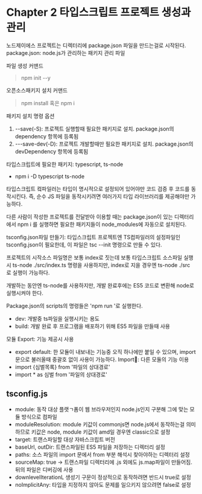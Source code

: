# Chapter 2 타입스크립트 프로젝트 생성과 관리


노드제이에스 프로젝트는 디렉터리에 package.json 파일을 만드는걸로 시작된다.
package.json: node.js가 관리하는 패키지 관리 파일

파일 생성 커맨드
> npm init --y

오픈소스패키지 설치 커맨드
> npm install  혹은 npm i

패키지 설치 명령 옵션
1. --save(-S): 프로젝트 실행할때 필요한 패키지로 설치. package.json의 dependency 항목에 등록됨
2. ---save-dev(-D): 프로젝트 개발할때만 필요한 패키지로 설치. package.json의 devDependency 항목에 등록됨

타입스크립트에 필요한 패키지: typescript, ts-node
- npm i -D typescript ts-node

타입스크립트 컼파일러는 타입이 명시적으로 설정되어 있어야만 코드 검증 후 코드를 동작시킨다. 즉, 순수 JS 파일을 동작시키려면 여러가지 타입 라이브러리를 제공해야만 가능하다.

다른 사람이 작성한 프로젝트를 전달받아 이용할 때는 package.json이 있는 디렉터리에서 npm i 를 실행하면 필요한 패키지들이 node_modules에 자동으로 설치된다.

tsconfig.json파일 만들기: 타입스크립트 프로젝트엔 TS컴파일러의 설정파일인 tsconfig.json이 필요한데, 이 파일은 tsc --init 명령으로 만들 수 있다.

프로젝트의 시작소스 파일명은 보통 index로 짓는데 보통 타입스크립트 소스파일 실행시 ts-node ./src/index.ts 명령을 사용하지만, index로 지을 경우엔 ts-node ./src 로 실행이 가능하다.

개발하는 동안엔 ts-node를 사용하지만, 개발 완료후에는 ES5 코드로 변환해 node로 실행시켜야 한다. 

Package.json의 scripts의 명령들은 'npm run <command>'로 실행한다.
- dev: 개발중 ts파일을 실행시키는 용도
- build: 개발 완료 후 프로그램을 배포하기 위해 ES5 파일을 만들때 사용

모듈
Export: 기능 제공시 사용
- export default: 한 모듈이 내보내는 기능중 오직 하나에만 붙일 수 있으며, import문으로 불러올때 중괄호 없이 사용이 가능하다.
Import: 다른 모둘의 기능 이용
- import {심벌목록} from '파일의 상대경로'
- import * as 심벌 from '파일의 상대경로'

## tsconfig.js
- module: 동작 대상 플랫ㄱ폼이 웹 브라우저인지 node.js인지 구분해 그에 맞는 모듈 방식으로 컴파일
- moduleResolution: module 키값이 commonjs면 node.js에서 동작하는걸 의미하므로 키값은 node, module 키값이 amd일 경우엔 classic으로 설정
- target: 트랜스파일할 대상 자바스크립트 버전
- baseUrl, outDir: 트랜스파일된 ES5 파일을 저장하는 디렉터리 설정
- paths: 소스 파일의 import 문에서 from 부분 해석시 찾아야하는 디렉터리 설정
- sourceMap: true -> 트랜스파일 디렉터리에 .js 외에도 js.map파일이 만들어짐. 뒤의 파일은 디버깅에 사용
- downlevelIterationL 생성기 구문이 정상적으로 동작하려면 반드시 true로 설정
- noImplicitAny: 타입을 지정하지 않아도 문제를 일으키지 않으려면 false로 설정